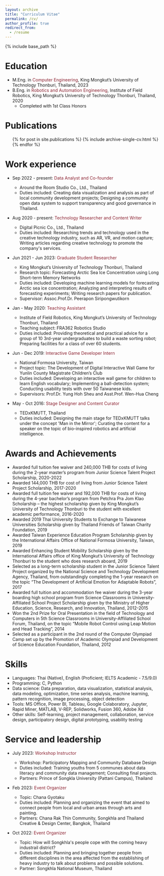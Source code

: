 ```yaml
---
layout: archive
title: "Curriculum Vitae"
permalink: /cv/
author_profile: true
redirect_from:
  - /resume
---
```


{% include base_path %}

Education
======
* M.Eng. in <span style="color: #8b2130;">Computer Engineering</span>, King Mongkut’s University of Technology Thonburi, Thailand, 2023
* B.Eng. in <span style="color: #8b2130;">Robotics and Automation Engineering</span>, Institute of Field Robotics, King Mongkut’s University of Technology Thonburi, Thailand, 2020
  * Completed with 1st Class Honors

Publications
======
  <ul>{% for post in site.publications %}
    {% include archive-single-cv.html %}
  {% endfor %}</ul>

Work experience
======
* Sep 2022 - present: <span style="color: #8b2130;">Data Analyst and Co-founder</span>
  * Around the Room Studio Co., Ltd., Thailand
  * Duties included: Creating data visualization and analysis as part of local community development projects; Designing a community open data system to support transparency and good governance in Thailand.

* Aug 2020 - present: <span style="color: #8b2130;">Technology Researcher and Content Writer</span>
  * Digital Picnic Co., Ltd., Thailand
  * Duties included: Researching trends and technology used in the creative technology industry, such as AR, VR, and motion capture; Writing articles regarding creative technology to promote the company's services.

* Jun 2021 - Jun 2023: <span style="color: #8b2130;">Graduate Student Researcher</span>
  * King Mongkut’s University of Technology Thonburi, Thailand
  * Research topic: Forecasting Arctic Sea Ice Concentration using Long Short-term Memory Networks
  * Duties included: Developing machine learning models for forecasting Arctic sea ice concentration; Analyzing and interpreting results of forecasting experiments; Writing research papers for publication.
  * Supervisor: Assoc.Prof.Dr. Peerapon Siripongwutikorn

* Jan - May 2020: <span style="color: #8b2130;">Teaching Assistant</span>
  * Institute of Field Robotics, King Mongkut’s University of Technology Thonburi, Thailand
  * Teaching subject: FRA362 Robotics Studio
  * Duties included: Providing theoretical and practical advice for a group of 10 3rd-year undergraduates to build a waste sorting robot; Preparing facilities for a class of over 60 students.

* Jun - Dec 2019: <span style="color: #8b2130;">Interactive Game Developer Intern</span>
  * National Formosa University, Taiwan
  * Project topic: The Development of Digital Interactive Wall Game for Yunlin County Magistrate Children’s Club
  * Duties included: Developing an interactive wall game for children to learn English vocabulary; Implementing a ball-detection system; Conducting usability tests with over 50 Taiwanese kids.
  * Supervisors: Prof.Dr. Yung Hoh Sheu and Asst.Prof. Wen-Hua Cheng

* May - Oct 2016: <span style="color: #8b2130;">Stage Designer and Content Curator</span>
  * TEDxKMUTT, Thailand
  * Duties included: Designing the main stage for TEDxKMUTT talks under the concept 'Man in the Mirror'; Curating the content for a speaker on the topic of bio-inspired robotics and artificial intelligence.

Awards and Achievements
======
* Awarded full tuition fee waiver and 240,000 THB for costs of living during the 2-year master’s program from Junior Science Talent Project Scholarship, 2020-2022
* Awarded 144,000 THB for cost of living from Junior Science Talent Project Scholarship, 2017-2020
* Awarded full tuition fee waiver and 192,000 THB for costs of living during the 4-year bachelor’s program from Petchra Pra Jom Klao Scholarship – the highest scholarship given by King Mongkut’s University of Technology Thonburi to the student with excellent academic performance, 2016-2020
* Awarded 2019 Thai University Students to Exchange to Taiwanese Universities Scholarship given by Thailand Friends of Taiwan Charity Foundation, 2019
* Awarded Taiwan Experience Education Program Scholarship given by the International Affairs Office of National Formosa University, Taiwan, 2019
* Awarded Enhancing Student Mobility Scholarship given by the International Affairs office of King Mongkut’s University of Technology Thonburi to the student who does research aboard, 2019
* Selected as a long-term scholarship student in the Junior Science Talent Project organized by the National Science and Technology Development Agency, Thailand, from outstandingly completing the 1-year research on the topic “The Development of Artificial Emotion for Adaptable Robots”, 2017
* Awarded full tuition and accommodation fee waiver during the 3-year boarding high school program from Science Classrooms in University-Affiliated School Project Scholarship given by the Ministry of Higher Education, Science, Research, and Innovation, Thailand, 2012-2015
* Won the 2nd Prize for Oral Presentation in the field of Technology and Computers in 5th Science Classrooms in University-Affiliated School Forum, Thailand, on the topic “Mobile Robot Control using Leap Motion and Head Tracking”, 2014
* Selected as a participant in the 2nd round of the Computer Olympiad Camp set up by the Promotion of Academic Olympiad and Development of Science Education Foundation, Thailand, 2012

Skills
======
* Languages: Thai (Native), English (Proficient; IELTS Academic - 7.5/9.0)
* Programming: C, Python
* Data science: Data preparation, data visualization, statistical analysis, data modeling, optimization, time series analysis, machine learning, pattern recognition, image processing, object detection
* Tools: MS Office, Power BI, Tableau, Google Colaboratory, Jupyter, Rapid Miner, MATLAB, V-REP, Solidworks, Fusion 360, Adobe Xd
* Other skills: Self-learning, project management, collaboration, service design, participatory design, digital prototyping, usability testing

Service and leadership
======
* July 2023: <span style="color: #8b2130;">Workshop Instructor</span>
  * Workshop: Participatory Mapping and Community Database Design
  * Duties included: Training youths from 5 communes about data literacy and community data management; Consulting final projects.
  * Partners: Prince of Songkla University (Pattani Campus), Thailand

* Feb 2023: <span style="color: #8b2130;">Event Organizer</span>
  * Topic: Chana Gyotaku
  * Duties included: Planning and organizing the event that aimed to connect people from local and urban areas through arts and painting.
  * Partners: Chana Rak Thin Community, Songkhla and Thailand Creative & Design Center, Bangkok, Thailand

* Oct 2022: <span style="color: #8b2130;">Event Organizer</span>
  * Topic: How will Songkhla's people cope with the coming heavy industrail district?
  * Duties included: Planning and bringing together people from different disciplines in the area affected from the establishing of heavy industry to talk about problems and possible solutions.
  * Partner: Songkhla National Museum, Thailand

<!---
Talks
======
  <ul>{% for post in site.talks %}
    {% include archive-single-talk-cv.html %}
  {% endfor %}</ul>
  
Teaching
======
  <ul>{% for post in site.teaching %}
    {% include archive-single-cv.html %}
  {% endfor %}</ul>
--->
